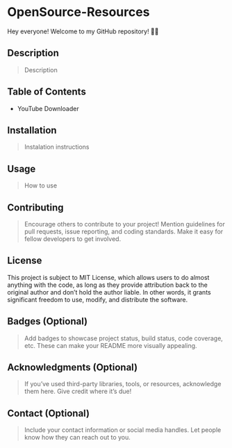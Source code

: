# OpenSource-Resources
Hey everyone! Welcome to my GitHub repository! 👋😄

## Description
> Description

## Table of Contents
* YouTube Downloader

## Installation
> Instalation instructions

## Usage
> How to use

## Contributing
> Encourage others to contribute to your project! Mention guidelines for pull requests, issue reporting, and coding standards. Make it easy for fellow developers to get involved.

## License
This project is subject to MIT License, which allows users to do almost anything with the code, as long as they provide attribution back to the original author and don’t hold the author liable. In other words, it grants significant freedom to use, modify, and distribute the software.

## Badges (Optional)
> Add badges to showcase project status, build status, code coverage, etc. These can make your README more visually appealing.

## Acknowledgments (Optional)
> If you’ve used third-party libraries, tools, or resources, acknowledge them here. Give credit where it’s due!

## Contact (Optional)
> Include your contact information or social media handles. Let people know how they can reach out to you.
